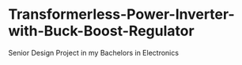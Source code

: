# Transformerless-Power-Inverter-with-Buck-Boost-Regulator
Senior Design Project in my Bachelors in Electronics
